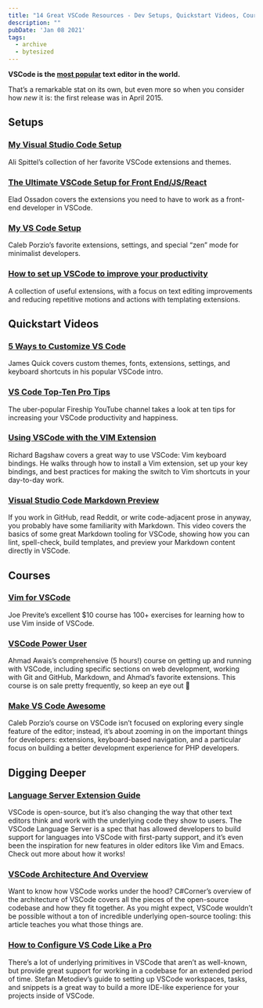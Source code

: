 ```yaml
---
title: "14 Great VSCode Resources - Dev Setups, Quickstart Videos, Courses, and Deep Dives"
description: ""
pubDate: 'Jan 08 2021'
tags:
  - archive
  - bytesized
---
```



**VSCode is the [most popular](https://www.software.com/src/ranking-the-top-5-code-editors-2019) text editor in the world.**

That’s a remarkable stat on its own, but even more so when you consider how *new* it is: the first release was in April 2015.

## Setups

### [My Visual Studio Code Setup](https://welearncode.com/vscode-setup/)

Ali Spittel’s collection of her favorite VSCode extensions and themes.

### [The Ultimate VSCode Setup for Front End/JS/React](https://medium.com/productivity-freak/the-ultimate-vscode-setup-for-js-react-6a4f7bd51a2)

Elad Ossadon covers the extensions you need to have to work as a front-end developer in VSCode.

### [My VS Code Setup](https://calebporzio.com/my-vs-code-setup-2)

Caleb Porzio’s favorite extensions, settings, and special “zen” mode for minimalist developers.

### [How to set up VSCode to improve your productivity](https://www.freecodecamp.org/news/how-to-set-up-vscode-to-improve-your-productivity-fb14c81d4991/)

A collection of useful extensions, with a focus on text editing improvements and reducing repetitive motions and actions with templating extensions.

## Quickstart Videos

### [5 Ways to Customize VS Code](https://www.youtube.com/watch?v=yvXHM2NByh4)

James Quick covers custom themes, fonts, extensions, settings, and keyboard shortcuts in his popular VSCode intro.

### [VS Code Top-Ten Pro Tips](https://www.youtube.com/watch?v=u21W_tfPVrY)

The uber-popular Fireship YouTube channel takes a look at ten tips for increasing your VSCode productivity and happiness.

### [Using VSCode with the VIM Extension](https://www.youtube.com/watch?v=44snngEzNMQ)

Richard Bagshaw covers a great way to use VSCode: Vim keyboard bindings. He walks through how to install a Vim extension, set up your key bindings, and best practices for making the switch to Vim shortcuts in your day-to-day work.

### [Visual Studio Code Markdown Preview](https://www.youtube.com/watch?v=d9_8e3LrrCI)

If you work in GitHub, read Reddit, or write code-adjacent prose in anyway, you probably have some familiarity with Markdown. This video covers the basics of some great Markdown tooling for VSCode, showing how you can lint, spell-check, build templates, and preview your Markdown content directly in VSCode.

## Courses

### [Vim for VSCode](https://vimforvscode.com/)

Joe Previte’s excellent $10 course has 100+ exercises for learning how to use Vim inside of VSCode.

### [VSCode Power User](https://vscode.pro/)

Ahmad Awais’s comprehensive (5 hours!) course on getting up and running with VSCode, including specific sections on web development, working with Git and GitHub, Markdown, and Ahmad’s favorite extensions. This course is on sale pretty frequently, so keep an eye out 👀

### [Make VS Code Awesome](https://makevscodeawesome.com/)

Caleb Porzio’s course on VSCode isn’t focused on exploring every single feature of the editor; instead, it’s about zooming in on the important things for developers: extensions, keyboard-based navigation, and a particular focus on building a better development experience for PHP developers.

## Digging Deeper

### [Language Server Extension Guide](https://code.visualstudio.com/api/language-extensions/language-server-extension-guide)

VSCode is open-source, but it’s also changing the way that other text editors think and work with the underlying code they show to users. The VSCode Language Server is a spec that has allowed developers to build support for languages into VSCode with first-party support, and it’s even been the inspiration for new features in older editors like Vim and Emacs. Check out more about how it works!

### [VSCode Architecture And Overview](https://www.c-sharpcorner.com/article/vscode-architecture-and-overview/)

Want to know how VSCode works under the hood? C#Corner’s overview of the architecture of VSCode covers all the pieces of the open-source codebase and how they fit together. As you might expect, VSCode wouldn’t be possible without a ton of incredible underlying open-source tooling: this article teaches you what those things are.

### [How to Configure VS Code Like a Pro](https://medium.com/better-programming/how-to-configure-vs-code-like-a-pro-782d2d718586)

There’s a lot of underlying primitives in VSCode that aren’t as well-known, but provide great support for working in a codebase for an extended period of time. Stefan Metodiev’s guide to setting up VSCode workspaces, tasks, and snippets is a great way to build a more IDE-like experience for your projects inside of VSCode.
